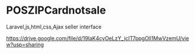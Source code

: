 # POSZIPCardnotsale
Laravel,js,html,css,Ajax  seller interface 

https://drive.google.com/file/d/19laK4cyOeLzY_jcIT7ppgOll1MwVzemU/view?usp=sharing
